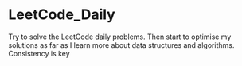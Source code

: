 # LeetCode_Daily
Try to solve the LeetCode daily problems. Then start to optimise my solutions as far as I learn more about data structures and algorithms.
Consistency is key 
